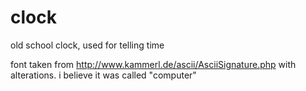 clock
=====

old school clock, used for telling time

font taken from http://www.kammerl.de/ascii/AsciiSignature.php 
with alterations.
i believe it was called "computer"
